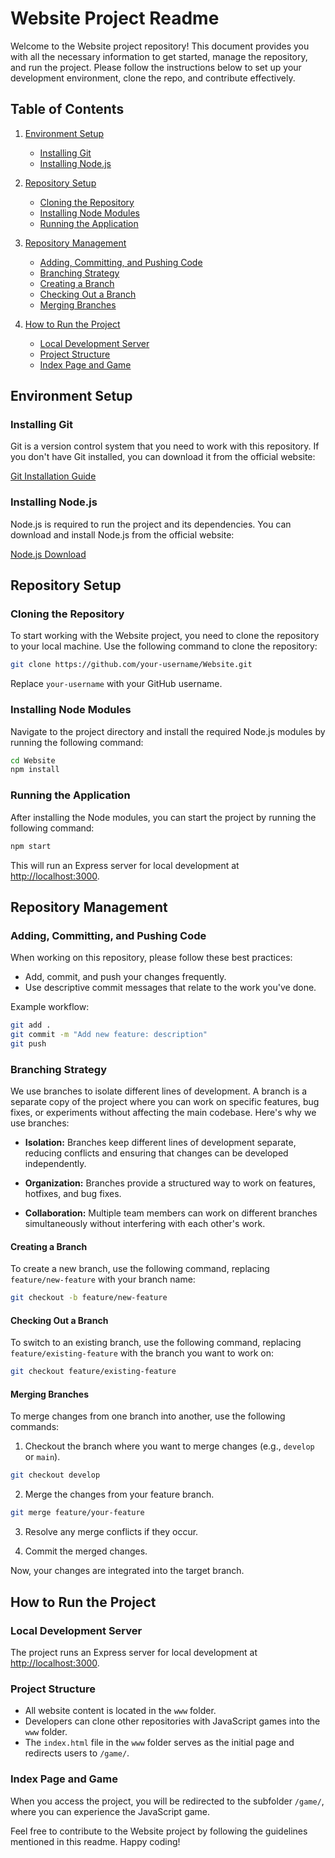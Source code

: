 # Website Project Readme

Welcome to the Website project repository! This document provides you with all the necessary information to get started, manage the repository, and run the project. Please follow the instructions below to set up your development environment, clone the repo, and contribute effectively.

## Table of Contents

1. [Environment Setup](#environment-setup)
   - [Installing Git](#installing-git)
   - [Installing Node.js](#installing-nodejs)
   
2. [Repository Setup](#repository-setup)
   - [Cloning the Repository](#cloning-the-repository)
   - [Installing Node Modules](#installing-node-modules)
   - [Running the Application](#running-the-app)
   
3. [Repository Management](#repository-management)
   - [Adding, Committing, and Pushing Code](#adding-committing-and-pushing-code)
   - [Branching Strategy](#branching-strategy)
   - [Creating a Branch](#creating-a-branch)
   - [Checking Out a Branch](#checking-out-a-branch)
   - [Merging Branches](#merging-branches)

4. [How to Run the Project](#how-to-run-the-project)
   - [Local Development Server](#local-development-server)
   - [Project Structure](#project-structure)
   - [Index Page and Game](#index-page-and-game)

## Environment Setup

### Installing Git

Git is a version control system that you need to work with this repository. If you don't have Git installed, you can download it from the official website:

[Git Installation Guide](https://git-scm.com/book/en/v2/Getting-Started-Installing-Git)

### Installing Node.js

Node.js is required to run the project and its dependencies. You can download and install Node.js from the official website:

[Node.js Download](https://nodejs.org/)

## Repository Setup

### Cloning the Repository

To start working with the Website project, you need to clone the repository to your local machine. Use the following command to clone the repository:

```bash
git clone https://github.com/your-username/Website.git
```

Replace `your-username` with your GitHub username.

### Installing Node Modules

Navigate to the project directory and install the required Node.js modules by running the following command:

```bash
cd Website
npm install
```

### Running the Application

After installing the Node modules, you can start the project by running the following command:

```bash
npm start
```

This will run an Express server for local development at [http://localhost:3000](http://localhost:3000).

## Repository Management

### Adding, Committing, and Pushing Code

When working on this repository, please follow these best practices:

- Add, commit, and push your changes frequently.
- Use descriptive commit messages that relate to the work you've done.

Example workflow:

```bash
git add .
git commit -m "Add new feature: description"
git push
```

### Branching Strategy

We use branches to isolate different lines of development. A branch is a separate copy of the project where you can work on specific features, bug fixes, or experiments without affecting the main codebase. Here's why we use branches:

- **Isolation:** Branches keep different lines of development separate, reducing conflicts and ensuring that changes can be developed independently.

- **Organization:** Branches provide a structured way to work on features, hotfixes, and bug fixes.

- **Collaboration:** Multiple team members can work on different branches simultaneously without interfering with each other's work.

#### Creating a Branch

To create a new branch, use the following command, replacing `feature/new-feature` with your branch name:

```bash
git checkout -b feature/new-feature
```

#### Checking Out a Branch

To switch to an existing branch, use the following command, replacing `feature/existing-feature` with the branch you want to work on:

```bash
git checkout feature/existing-feature
```

#### Merging Branches

To merge changes from one branch into another, use the following commands:

1. Checkout the branch where you want to merge changes (e.g., `develop` or `main`).

```bash
git checkout develop
```

2. Merge the changes from your feature branch.

```bash
git merge feature/your-feature
```

3. Resolve any merge conflicts if they occur.

4. Commit the merged changes.

Now, your changes are integrated into the target branch.

## How to Run the Project

### Local Development Server

The project runs an Express server for local development at [http://localhost:3000](http://localhost:3000).

### Project Structure

- All website content is located in the `www` folder.
- Developers can clone other repositories with JavaScript games into the `www` folder.
- The `index.html` file in the `www` folder serves as the initial page and redirects users to `/game/`.

### Index Page and Game

When you access the project, you will be redirected to the subfolder `/game/`, where you can experience the JavaScript game.

Feel free to contribute to the Website project by following the guidelines mentioned in this readme. Happy coding!
